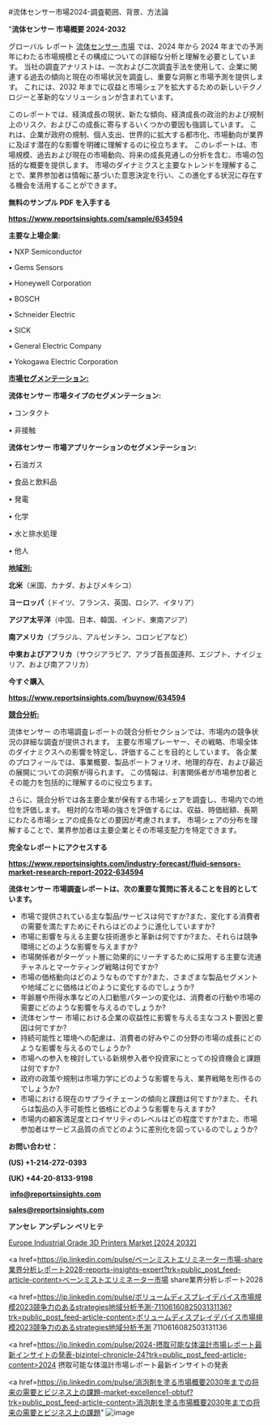 #流体センサー市場2024-調査範囲、背景、方法論

"<strong>流体センサー 市場概要 2024-2032</strong>

グローバル レポート <a href=https://www.reportsinsights.com/sample/634594>流体センサー 市場</a> では、2024 年から 2024 年までの予測年にわたる市場規模とその構成についての詳細な分析と理解を必要としています。 当社の調査アナリストは、一次および二次調査手法を使用して、企業に関連する過去の傾向と現在の市場状況を調査し、重要な洞察と市場予測を提供します。 これには、2032 年までに収益と市場シェアを拡大​​するための新しいテクノロジーと革新的なソリューションが含まれています。

このレポートでは、経済成長の現状、新たな傾向、経済成長の政治的および規制上のリスク、およびこの成長に寄与するいくつかの要因も強調しています。 これは、企業が政府の規制、個人支出、世界的に拡大する都市化、市場動向が業界に及ぼす潜在的な影響を明確に理解するのに役立ちます。 このレポートは、市場規模、過去および現在の市場動向、将来の成長見通しの分析を含む、市場の包括的な概要を提供します。 市場のダイナミクスと主要なトレンドを理解することで、業界参加者は情報に基づいた意思決定を行い、この進化する状況に存在する機会を活用することができます。

<strong><b>無料のサンプル PDF を入手する</b></strong>

<a href=https://www.reportsinsights.com/sample/634594><strong><u>https://www.reportsinsights.com/sample/634594</u></strong></a>

<strong>主要な上場企業:</strong>

• NXP Semiconductor

• Gems Sensors

• Honeywell Corporation

• BOSCH

• Schneider Electric

• SICK

• General Electric Company

• Yokogawa Electric Corporation

<strong><u>市場セグメンテーション</u></strong><strong><u>:</u></strong>

<strong>流体センサー 市場タイプのセグメンテーション:</strong>

• コンタクト

• 非接触

<strong>流体センサー 市場アプリケーションのセグメンテーション:</strong>

• 石油ガス

• 食品と飲料品

• 発電

• 化学

• 水と排水処理

• 他人

<strong><u>地域別</u></strong><strong><u>:</u></strong>

<strong>北米</strong>（米国、カナダ、およびメキシコ）

<strong>ヨーロッパ</strong>（ドイツ、フランス、英国、ロシア、イタリア）

<strong>アジア太平洋</strong>（中国、日本、韓国、インド、東南アジア）

<strong>南アメリカ</strong>（ブラジル、アルゼンチン、コロンビアなど）

<strong>中東およびアフリカ</strong>（サウジアラビア、アラブ首長国連邦、エジプト、ナイジェリア、および南アフリカ）

<strong>今すぐ購入</strong>

<a href=https://www.reportsinsights.com/buynow/634594><strong><u>https://www.reportsinsights.com/buynow/634594</u></strong></a>

<strong><u>競合分析:</u></strong>

流体センサー の市場調査レポートの競合分析セクションでは、市場内の競争状況の詳細な調査が提供されます。 主要な市場プレーヤー、その戦略、市場全体のダイナミクスへの影響を特定し、評価することを目的としています。 各企業のプロフィールでは、事業概要、製品ポートフォリオ、地理的存在、および最近の展開についての洞察が得られます。 この情報は、利害関係者が市場参加者とその能力を包括的に理解するのに役立ちます。

さらに、競合分析では各主要企業が保有する市場シェアを調査し、市場内での地位を評価します。 相対的な市場の強さを評価するには、収益、時価総額、長期にわたる市場シェアの成長などの要因が考慮されます。 市場シェアの分布を理解することで、業界参加者は主要企業とその市場支配力を特定できます。

<strong>完全なレポートにアクセスする</strong>

<a href=https://www.reportsinsights.com/industry-forecast/fluid-sensors-market-research-report-2022-634594><strong><u><b>https://www.reportsinsights.com/industry-forecast/fluid-sensors-market-research-report-2022-634594</b></u></strong></a>

<strong><b>流体センサー 市場調査レポートは、次の重要な質問に答えることを目的としています。</b></strong>
<ul>
  <li>市場で提供されている主な製品/サービスは何ですか?また、変化する消費者の需要を満たすためにそれらはどのように進化していますか?</li>
  <li>市場に影響を与える主要な技術進歩と革新は何ですか?また、それらは競争環境にどのような影響を与えますか?</li>
  <li>市場関係者がターゲット層に効果的にリーチするために採用する主要な流通チャネルとマーケティング戦略は何ですか?</li>
  <li>市場の価格動向はどのようなものですか?また、さまざまな製品セグメントや地域ごとに価格はどのように変化するのでしょうか?</li>
  <li>年齢層や所得水準などの人口動態パターンの変化は、消費者の行動や市場の需要にどのような影響を与えるのでしょうか?</li>
  <li>流体センサー 市場における企業の収益性に影響を与える主なコスト要因と要因は何ですか?</li>
  <li>持続可能性と環境への配慮は、消費者の好みやこの分野の市場の成長にどのような影響を与えるのでしょうか?</li>
  <li>市場への参入を検討している新規参入者や投資家にとっての投資機会と課題は何ですか?</li>
  <li>政府の政策や規制は市場力学にどのような影響を与え、業界戦略を形作るのでしょうか?</li>
  <li>市場における現在のサプライチェーンの傾向と課題は何ですか?また、それらは製品の入手可能性と価格にどのような影響を与えますか?</li>
  <li>市場内の顧客満足度とロイヤリティのレベルはどの程度ですか?また、市場参加者はサービス品質の点でどのように差別化を図っているのでしょうか?</li>
</ul>
<strong>お問い合わせ：</strong>

<strong>(US) +1-214-272-0393</strong>

<strong>(UK) +44-20-8133-9198</strong>

<strong> </strong><a href=info@reportsinsights.com><strong><u>info@reportsinsights.com</u></strong></a>

<a href=sales@reportsinsights.com><strong><u>sales@reportsinsights.com</u></strong></a>

<strong>アンセレ アンデレン ベリヒテ</strong>

<a href=https://www.linkedin.com/pulse/europe-industrial-grade-3d-printers-markets-emerging-ooezf/>Europe Industrial Grade 3D Printers Market [2024 2032]</a>

<a href=https://jp.linkedin.com/pulse/ベーンミストエリミネーター市場-share業界分析レポート2028-reports-insights-expert?trk=public_post_feed-article-content>ベーンミストエリミネーター市場 share業界分析レポート2028</a>

<a href=https://jp.linkedin.com/pulse/ボリュームディスプレイデバイス市場規模2023競争力のあるstrategies地域分析予測-7110616082503131136?trk=public_post_feed-article-content>ボリュームディスプレイデバイス市場規模2023競争力のあるstrategies地域分析予測 7110616082503131136</a>

<a href=https://jp.linkedin.com/pulse/2024-摂取可能な体温計市場レポート最新インサイトの発表-bizintel-chronicle-24?trk=public_post_feed-article-content>2024 摂取可能な体温計市場レポート最新インサイトの発表</a>

<a href=https://jp.linkedin.com/pulse/消泡剤を塗る市場概要2030年までの将来の需要とビジネス上の課題-market-excellence1-obtuf?trk=public_post_feed-article-content>消泡剤を塗る市場概要2030年までの将来の需要とビジネス上の課題</a>"
![image](https://github.com/aakesh123242/RIMarket/assets/158431203/d1ae8d32-357b-41ac-9d57-45480d4c76e1)
